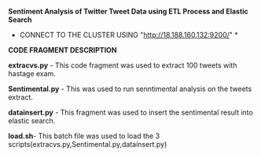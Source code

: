 **Sentiment Analysis of Twitter Tweet Data using ETL Process and Elastic Search**

* CONNECT TO THE CLUSTER USING "http://18.188.160.132:9200/" *

**CODE FRAGMENT DESCRIPTION**

**extracvs.py** - This code fragment was used to extract 100 tweets with hastage exam.

**Sentimental.py** - This was used to run senntimental analysis on the tweets extract.

**datainsert.py** - This fragment was used to insert the sentimental result into elastic search.

**load.sh**- This batch file was used to load the 3 scripts(extracvs.py,Sentimental.py,datainsert.py)



